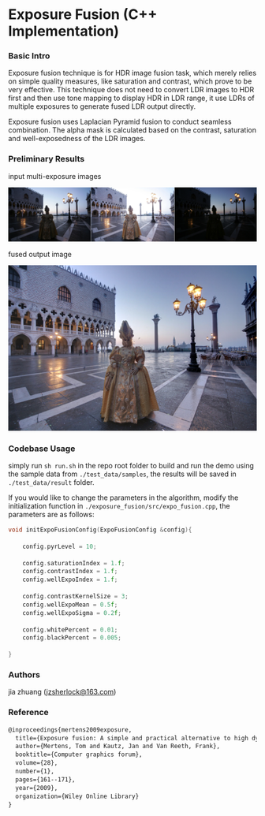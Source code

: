 # Exposure Fusion (C++ Implementation)

### Basic Intro

Exposure fusion technique is for HDR image fusion task, which merely relies on simple quality measures, like saturation and contrast, which prove to be very
effective. This technique does not need to convert LDR images to HDR first and then use tone mapping to display HDR in LDR range, it use LDRs of multiple exposures to generate fused LDR output directly.

Exposure fusion uses Laplacian Pyramid fusion to conduct seamless combination. The alpha mask is calculated based on the contrast, saturation and well-exposedness of the LDR images.

### Preliminary Results

input multi-exposure images

![multi_expo](./assets/multi_exposure.png)

fused output image

![output](./assets/fused_image.png)

### Codebase Usage

simply run `sh run.sh` in the repo root folder to build and run the demo using the sample data from `./test_data/samples`, the results will be saved in `./test_data/result` folder.

If you would like to change the parameters in the algorithm, modify the initialization function in `./exposure_fusion/src/expo_fusion.cpp`, the parameters are as follows:

```c++
void initExpoFusionConfig(ExpoFusionConfig &config){

    config.pyrLevel = 10;

    config.saturationIndex = 1.f;
    config.contrastIndex = 1.f;
    config.wellExpoIndex = 1.f;

    config.contrastKernelSize = 3;
    config.wellExpoMean = 0.5f;
    config.wellExpoSigma = 0.2f;

    config.whitePercent = 0.01;
    config.blackPercent = 0.005;

}
```

### Authors

jia zhuang (jzsherlock@163.com)

### Reference

```latex
@inproceedings{mertens2009exposure,
  title={Exposure fusion: A simple and practical alternative to high dynamic range photography},
  author={Mertens, Tom and Kautz, Jan and Van Reeth, Frank},
  booktitle={Computer graphics forum},
  volume={28},
  number={1},
  pages={161--171},
  year={2009},
  organization={Wiley Online Library}
}
```
